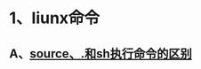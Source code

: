 # 1、liunx命令
## A、[source、.和sh执行命令的区别](http://blog.csdn.net/wangyangkobe/article/details/6595143)

          
    

